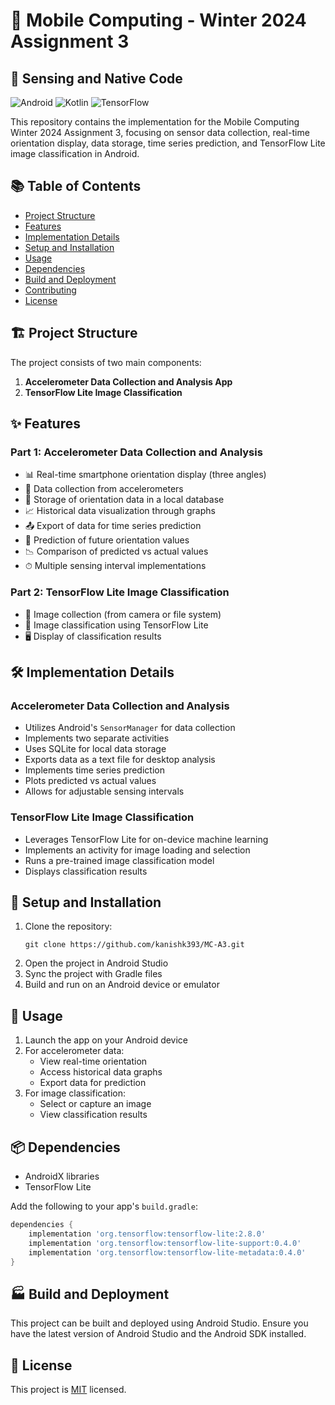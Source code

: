 # 📱 Mobile Computing - Winter 2024 Assignment 3

## 🚀 Sensing and Native Code

![Android](https://img.shields.io/badge/Android-3DDC84?style=for-the-badge&logo=android&logoColor=white)
![Kotlin](https://img.shields.io/badge/Kotlin-0095D5?&style=for-the-badge&logo=kotlin&logoColor=white)
![TensorFlow](https://img.shields.io/badge/TensorFlow-FF6F00?style=for-the-badge&logo=tensorflow&logoColor=white)

This repository contains the implementation for the Mobile Computing Winter 2024 Assignment 3, focusing on sensor data collection, real-time orientation display, data storage, time series prediction, and TensorFlow Lite image classification in Android.

## 📚 Table of Contents

- [Project Structure](#project-structure)
- [Features](#features)
- [Implementation Details](#implementation-details)
- [Setup and Installation](#setup-and-installation)
- [Usage](#usage)
- [Dependencies](#dependencies)
- [Build and Deployment](#build-and-deployment)
- [Contributing](#contributing)
- [License](#license)

## 🏗 Project Structure

The project consists of two main components:

1. **Accelerometer Data Collection and Analysis App**
2. **TensorFlow Lite Image Classification**

## ✨ Features

### Part 1: Accelerometer Data Collection and Analysis

- 📊 Real-time smartphone orientation display (three angles)
- 📅 Data collection from accelerometers
- 💾 Storage of orientation data in a local database
- 📈 Historical data visualization through graphs
- 📤 Export of data for time series prediction
- 🔮 Prediction of future orientation values
- 📉 Comparison of predicted vs actual values
- ⏱ Multiple sensing interval implementations

### Part 2: TensorFlow Lite Image Classification

- 📸 Image collection (from camera or file system)
- 🧠 Image classification using TensorFlow Lite
- 🖥 Display of classification results

## 🛠 Implementation Details

### Accelerometer Data Collection and Analysis

- Utilizes Android's `SensorManager` for data collection
- Implements two separate activities
- Uses SQLite for local data storage
- Exports data as a text file for desktop analysis
- Implements time series prediction
- Plots predicted vs actual values
- Allows for adjustable sensing intervals

### TensorFlow Lite Image Classification

- Leverages TensorFlow Lite for on-device machine learning
- Implements an activity for image loading and selection
- Runs a pre-trained image classification model
- Displays classification results

## 🚀 Setup and Installation

1. Clone the repository:
   ```
   git clone https://github.com/kanishk393/MC-A3.git
   ```
2. Open the project in Android Studio
3. Sync the project with Gradle files
4. Build and run on an Android device or emulator

## 📱 Usage

1. Launch the app on your Android device
2. For accelerometer data:
   - View real-time orientation
   - Access historical data graphs
   - Export data for prediction
3. For image classification:
   - Select or capture an image
   - View classification results

## 📦 Dependencies

- AndroidX libraries
- TensorFlow Lite

Add the following to your app's `build.gradle`:

```gradle
dependencies {
    implementation 'org.tensorflow:tensorflow-lite:2.8.0'
    implementation 'org.tensorflow:tensorflow-lite-support:0.4.0'
    implementation 'org.tensorflow:tensorflow-lite-metadata:0.4.0'
}
```

## 🏭 Build and Deployment

This project can be built and deployed using Android Studio. Ensure you have the latest version of Android Studio and the Android SDK installed.

## 📄 License

This project is [MIT](https://choosealicense.com/licenses/mit/) licensed.
